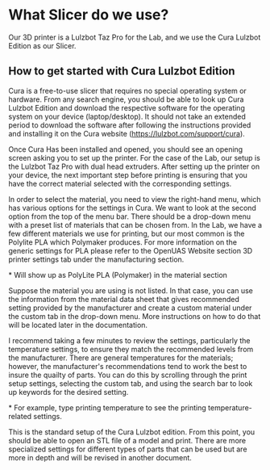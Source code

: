 # What Slicer do we use? 
Our 3D printer is a Lulzbot Taz Pro for the Lab, and we use the Cura Lulzbot Edition as our Slicer. 

## How to get started with Cura Lulzbot Edition 
Cura is a free-to-use slicer that requires no special operating system or hardware. From any search engine, you should be able to look up Cura Lulzbot 
Edition and download the respective software for the operating system on your device (laptop/desktop). It should not take an extended period to download the
software after following the instructions provided and installing it on the Cura website (https://lulzbot.com/support/cura).   

Once Cura Has been installed and opened, you should see an opening screen asking you to set up the printer. For the case of the Lab, our setup is the Lulzbot Taz 
Pro with dual head extruders. After setting up the printer on your device, the next important step before printing is ensuring that you have the correct material 
selected with the corresponding settings. 

In order to select the material, you need to view the right-hand menu, which has various options for the settings in Cura. We want to look 
at the second option from the top of the menu bar. There should be a drop-down menu with a preset list of materials that can be chosen from. In the Lab, we have a few different 
materials we use for printing, but our most common is the Polylite PLA which Polymaker produces. For more information on the generic settings for PLA please refer to the OpenUAS Website section 3D printer settings tab under the manufacturing section. 

\* Will show up as PolyLite PLA (Polymaker) in the material section 

Suppose the material you are using is not listed. In that case, you can use the information from the material data sheet 
that gives recommended setting provided by the manufacturer and create a custom material under the custom 
tab in the drop-down menu. More instructions on how to do that will be located later in the documentation. 


I recommend taking a few minutes to review the settings, particularly the temperature settings, to ensure they match the recommended 
levels from the manufacturer. There are general temperatures for the materials; however, the manufacturer's recommendations
tend to work the best to insure the quailty of parts. You can do this by scrolling through the print setup settings, selecting the custom tab, and using the search bar to look up keywords for the desired setting. 

\* For example, type printing temperature to see the printing temperature-related settings. 

This is the standard setup of the Cura Lulzbot edition. From this point, you should be able to open an STL file of a model and print. There are more specialized settings for different types of parts that can be used but are more in depth and will be revised in another document. 
